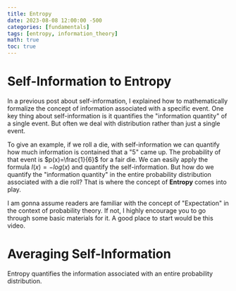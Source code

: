 ```yaml
---
title: Entropy 
date: 2023-08-08 12:00:00 -500
categories: [fundamentals]
tags: [entropy, information_theory]
math: true
toc: true
---
```


# Self-Information to Entropy

In a previous post about self-information, I explained how to mathematically formalize the concept of information associated with a specific event. One key thing about self-information is it quantifies the "information quantity" of a single event. But often we deal with distribution rather than just a single event.

To give an example, if we roll a die, with self-information we can quantify how much information is contained that a "5" came up. The probability of that event is $p(x)=\frac{1}{6}$ for a fair die.  We can easily apply the formula $I(x)=-log(x)$  and quantify the self-information. But how do we quantify the "information quantity" in the entire probability distribution associated with a die roll? That is where the concept of **Entropy** comes into play.

I am gonna assume readers are familiar with the concept of "Expectation" in the context of probability theory. If not, I highly encourage you to go through some basic materials for it. A good place to start would be this video.


# Averaging Self-Information

Entropy quantifies the information associated with an entire probability distribution.